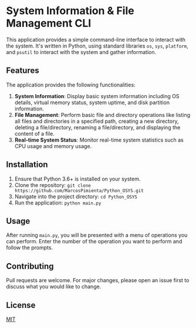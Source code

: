 # System Information & File Management CLI

This application provides a simple command-line interface to interact with the system. It's written in Python, using standard libraries `os`, `sys`, `platform`, and `psutil` to interact with the system and gather information.

## Features

The application provides the following functionalities:

1. **System Information**: Display basic system information including OS details, virtual memory status, system uptime, and disk partition information.
2. **File Management**: Perform basic file and directory operations like listing all files and directories in a specified path, creating a new directory, deleting a file/directory, renaming a file/directory, and displaying the content of a file.
3. **Real-time System Status**: Monitor real-time system statistics such as CPU usage and memory usage.

## Installation

1. Ensure that Python 3.6+ is installed on your system.
2. Clone the repository: `git clone https://github.com/MarcosPimienta/Python_OSYS.git`
3. Navigate into the project directory: `cd Python_OSYS`
4. Run the application: `python main.py`

## Usage

After running `main.py`, you will be presented with a menu of operations you can perform. Enter the number of the operation you want to perform and follow the prompts.

## Contributing

Pull requests are welcome. For major changes, please open an issue first to discuss what you would like to change.

## License

[MIT](https://choosealicense.com/licenses/mit/)
